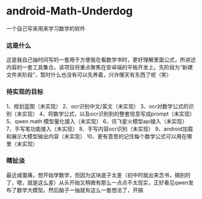 # android-Math-Underdog
一个自己写来用来学习数学的软件

### 这是什么
这是我自己抽时间写的一套用于方便我在看数学书时，更好理解里面公式，所讲述内容的一套工具集合。该项目将重点聚焦在安卓端的平板开发上。先阶段为“新建文件夹阶段”，暂时什么也没有可以先养着，兴许哪天有东西了呢（笑）
### 待实现的目标
1、规划蓝图（未实现）
2、ocr识别中文/英文（未实现）
3、ocr对数学公式的识别（未实现）
4、将数学公式，以及ocr识别到的整套信息写成prompt（未实现）
5、qwen math 模型量化接入（未实现）
6、讯飞星火模型api接入（未实现）
7、手写笔功能接入（未实现）
8、手写内容ocr识别（未实现）
9、android加载和展示大模型输出内容（未实现）
10、更有意思的记住每个数学公式可以用在哪里（未实现）
### 瞎扯淡
最近咸蛋痛，想开始学数学，但因为这块底子太差（初中时就出来念书，搞别的了，嗯，就是这么差）从头开始又稍微有那么一点点不太现实，正好看见qwen发布了数学大模型。然后脑子一抽就有这么一套想法了，开搞
